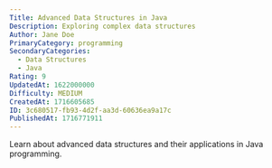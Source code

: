 ```yaml
---
Title: Advanced Data Structures in Java
Description: Exploring complex data structures
Author: Jane Doe
PrimaryCategory: programming
SecondaryCategories:
  - Data Structures
  - Java
Rating: 9
UpdatedAt: 1622000000
Difficulty: MEDIUM
CreatedAt: 1716605685
ID: 3c680517-fb93-4d2f-aa3d-60636ea9a17c
PublishedAt: 1716771911
---
```

Learn about advanced data structures and their applications in Java programming.
